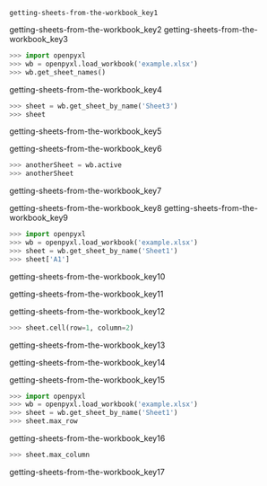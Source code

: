 ```ngMeta
getting-sheets-from-the-workbook_key1
```

getting-sheets-from-the-workbook_key2
getting-sheets-from-the-workbook_key3


```python
>>> import openpyxl
>>> wb = openpyxl.load_workbook('example.xlsx')
>>> wb.get_sheet_names()
```
getting-sheets-from-the-workbook_key4
```python
>>> sheet = wb.get_sheet_by_name('Sheet3')
>>> sheet
```
getting-sheets-from-the-workbook_key5


getting-sheets-from-the-workbook_key6
```python
>>> anotherSheet = wb.active
>>> anotherSheet
```
getting-sheets-from-the-workbook_key7


getting-sheets-from-the-workbook_key8
getting-sheets-from-the-workbook_key9


```python
>>> import openpyxl
>>> wb = openpyxl.load_workbook('example.xlsx')
>>> sheet = wb.get_sheet_by_name('Sheet1')
>>> sheet['A1']
```
getting-sheets-from-the-workbook_key10


getting-sheets-from-the-workbook_key11


getting-sheets-from-the-workbook_key12


```python
>>> sheet.cell(row=1, column=2)
```
getting-sheets-from-the-workbook_key13


getting-sheets-from-the-workbook_key14


getting-sheets-from-the-workbook_key15


```python
>>> import openpyxl
>>> wb = openpyxl.load_workbook('example.xlsx')
>>> sheet = wb.get_sheet_by_name('Sheet1')
>>> sheet.max_row
```
getting-sheets-from-the-workbook_key16
```python
>>> sheet.max_column
```
getting-sheets-from-the-workbook_key17
